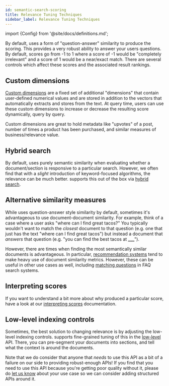 ```yaml
---
id: semantic-search-scoring
title: Relevance Tuning Techniques
sidebar_label: Relevance Tuning Techniques
---
```


import {Config} from '@site/docs/definitions.md';

By default, <Config v="names.product"/> uses a form of "question-answer"
similarity to produce the scoring. This provides a very robust ability to
answer your users questions. By default, scores go from -1 to 1 where a
score of -1 would be "completely irrelevant" and a score of 1 would be a
near/exact match. There are several controls which affect these scores and
the associated result rankings.

## Custom dimensions

[Custom dimensions](custom-dimensions) are a fixed set of additional "dimensions"
that contain user-defined numerical values and are stored in addition to the
vectors that <Config v="names.product"/> automatically extracts and stores from
the text. At query time, users can use these custom dimensions to increase or
decrease the resulting score dynamically, query by query.

Custom dimensions are great to hold metadata like "upvotes" of a post, number
of times a product has been purchased, and similar measures of business/relevance
value.

## Hybrid search

By default, <Config v="names.product"/> uses purely semantic similarity when
evaluating whether a document/section is responsive to a particular search.
However, we often find that with a _slight_ introduction of keyword-focused
algorithms, the relevance can be much better. <Config v="names.product"/>
supports this out of the box via [hybrid search](/docs/api-reference/search-apis/lexical-matching).

## Alternative similarity measures

While <Config v="names.product"/> uses question-answer style similarity by
default, sometimes it's advantageous to use document-document similarity. For
example, think of a case where a user asks "where can I find great tacos?" You
typically wouldn't want to match the _closest_ document to that question (e.g.
one that just has the text "where can I find great tacos") but instead a document
that _answers_ that question (e.g. "you can find the best tacos at **\_\_\_**").

However, there are times when finding the most semantically similar documents
is advantageous. In particular, [recommendation systems](/docs/common-use-cases/recommendation-systems/recommender-overview)
tend to make heavy use of document similarity metrics. However, these can be
useful in other use cases as well, including [matching questions](/docs/common-use-cases/question-answer/question-answer-overview)
in FAQ search systems.

## Interpreting scores

If you want to understand a bit more about why <Config v="names.product"/>
produced a particular score, have a look at our
[interpreting scores](/docs/api-reference/search-apis/interpreting-responses/intepreting-scores)
documentation.

## Low-level indexing controls

Sometimes, the best solution to changing relevance is by adjusting the low-level
indexing controls. <Config v="names.product"/> supports fine-grained tuning of
this in the [low-level](/docs/api-reference/indexing-apis/core_indexing) API.
There, you can pre-segment your documents into sections, and
tell <Config v="names.product"/> what the context is around the documents.

Note that we do consider that anyone that _needs_ to use this API as a bit of a
failure on our side to providing robust-enough APIs! If you find that you need
to use this API because you're getting poor quality without it, please do
[let us know](https://discuss.vectara.com) about your use case so we can consider
adding structured APIs around it.

